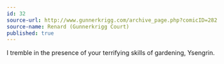 ```yaml
---
id: 32
source-url: http://www.gunnerkrigg.com/archive_page.php?comicID=282
source-name: Renard (Gunnerkrigg Court)
published: true
---
```

 I tremble in the presence of your terrifying skills of gardening, Ysengrin.
